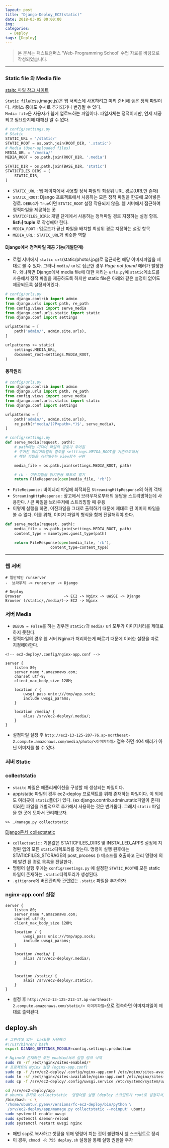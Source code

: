 ```yaml
---
layout: post
title: "Django-Deploy_EC2(static)"
date: 2018-03-05 00:00:00
img:
categories:
  - Deploy
tags: [Deploy]
---
```

>본 문서는 패스트캠퍼스 'Web-Programming School' 수업 자료를 바탕으로 작성되었습니다.

---


### Static file 와 Media file
[staitc 파일 참고 사이트](http://blog.hannal.com/2015/04/start_with_django_webframework_06/)

`Static file`(css,image,js)은 웹 서비스에 사용하려고 미리 준비해 놓은 정적 파일이다. 서비스 중에도 수시로 추가되거나 변경될 수 있다. <br>
`Media file`은 사용자가 웹에 업로드하는 파일이다. 파일자체는 정적이지만, 언제 제공되고 필요한지에 대해선 알 수 없다.

```py
# config/settings.py
# Static
STATIC_URL = '/static/'
STATIC_ROOT = os.path.join(ROOT_DIR, '.static')
# Media (User-uploaded files)
MEDIA_URL = '/media/'
MEDIA_ROOT = os.path.join(ROOT_DIR, '.media')

STATIC_DIR = os.path.join(BASE_DIR, 'static')
STATICFILES_DIRS = [
    STATIC_DIR,
]
```
- `STATIC_URL` : 웹 페이지에서 사용할 정적 파일의 최상위 URL 경로(URL만 존재)
- `STATIC_ROOT`: Django 프로젝트에서 사용하는 모든 정적 파일을 한곳에 모아넣은 경로. `DEBUG`가 `True`이면 `STATIC_ROOT` 설정 작용되지 않음. 웹 서버에서 접근하여 정적파일을 제공하는 곳
- `STATICFILES_DIRS`: 개발 단계에서 사용하는 정적파일 경로 지정하는 설정 항목. **list나 tuple** 로 작성해야 한다.
- `MEDIA_ROOT` : 업로드가 끝난 파일을 배치할 최상위 경로 지정하는 설정 항목
- `MEDIA_URL` : `STATIC_URL`과 비슷한 역할

#### Django에서 정적파일 제공 기능(개발단계)
- 로컬 서버에서 `static url`(static/photo/.jpg)로 접근하면 해당 이미지파일을 제대로 볼 수 있다. 그러나 `media/` url로 접근한 경우 *Page not found* 에러가 발생한다. 왜냐하면 Django에서 media file에 대한 처리는 `urls.py`에 `static`메소드를 사용해서 정적 파일을 제공하도록 하지만 static file은 아래와 같은 설정이 없어도 제공되도록 설정되어있다.

```py
# config/urls.py
from django.contrib import admin
from django.urls import path, re_path
from config.views import serve_media
from django.conf.urls.static import static
from django.conf import settings

urlpatterns = [
    path('admin/', admin.site.urls),
]

urlpatterns += static(
    settings.MEDIA_URL,
    document_root=settings.MEDIA_ROOT,
)
```

#### 동작원리
```py
# config/urls.py
from django.contrib import admin
from django.urls import path, re_path
from config.views import serve_media
from django.conf.urls.static import static
from django.conf import settings

urlpatterns = [
    path('admin/', admin.site.urls),
    re_path(r'media/(?P<path>.*)$', serve_media),
]

# config/settings.py
def serve_media(request, path):
    # path에는 미디어 파일의 경로가 주어짐
    # 주어진 미디어파일의 경로를 setttings.MEIDA_ROOT를 기준으로해서
    # 해당 파일을 리턴해주는 view함수 구현

    media_file = os.path.join(settings.MEDIA_ROOT, path)

    # rb - 이진파일을 읽기전용 모드로 열기
    return FileResponse(open(media_file, 'rb'))
```
- `FileResponse` : 바이너리 파일에 최적화된 `StreamingHttpResponse`의 하위 객채
- `StreamingHttpResponse` : 장고에서 브라우저로부터의 응답을 스트리밍하는데 사용한다. / 큰 파일을 브라우저에 스트리밍할 때 유용
- 이렇게 실행을 하면, 이진파일을 그대로 출력하기 때문에 제대로 된 이미지 파일을 볼 수 없다. 이를 위해,
이미지 파일의 형식을 함께 전달해줘야 한다.

```py
def serve_media(request, path):
    media_file = os.path.join(settings.MEDIA_ROOT, path)
    content_type = mimetypes.guest_type(path)

    return FileResponse(open(media_file, 'rb'),
                    content_type=content_type)
```

----

### 웹 서버

```console
# 일반적인 runserver
-  브라우저 -> runserver -> Django

# Deploy
Browser                   -> EC2 -> Nginx -> uWSGI -> Django
Browser (/static/,/media/)-> EC2 -> Nginx
```

### 서버 Media
- `DEBUG = False`를 하는 경우엔 `static/`과 `media/` url 모두가 이미지처리를 제대로 하지 못한다.
- 정적파일의 경우 웹 서버 Nginx가 처리하는게 빠르기 때문에 이러한 설정을 따로 지정해야한다.

```console
<!-- ec2-deploy/.config/nginx-app.conf -->

server {
    listen 80;
    server_name *.amazonaws.com;
    charset utf-8;
    client_max_body_size 128M;

    location / {
        uwsgi_pass unix:///tmp/app.sock;
        include uwsgi_params;
    }

    location /media/ {
        alias /srv/ec2-deploy/.media/;
    }
}
```
- 설정파일 설정 후 `http://ec2-13-125-207-76.ap-northeast-2.compute.amazonaws.com/media/photo/<이미지파일>` 접속 하면 404 에러가 아닌 이미지를 볼 수 있다.

### 서버 Static

### collectstatic
- `staitc` 파일은 애플리케이션을 구성할 때 생성되는 파일이다.
- app/static 파일의 경우 ec2-deploy 프로젝트를 위해 존재하는 파일이다. 이 외에도 여러곳에 `static`폴더가 있다. (ex django.contrib.admin.static파일이 존재) 이러한 파일을 개별적으로 추가해서 사용하는 것은 번거롭다. 그래서 `static` 파일을 한 곳에 모아서 관리해보자.

``` console
>> ./manage.py collectstatic
```

[Django문서_collectstatic](https://docs.djangoproject.com/en/2.0/ref/contrib/staticfiles/#django-admin-collectstatic)
- `collectsatic` : 기본값은 STATICFILES_DIRS 및 INSTALLED_APPS 설정에 지정된 앱의 모든 `static`디렉토리를 찾는다. 명령이 실행 된후에는 STATICFILES_STORAGE의 post_process () 메소드를 호출하고 관리 명령에 의해 발견 된 경로 목록을 전달한다.
- 명령어 실행 후에는 `config/seetings.py` 에 설정한 `STATIC_ROOT`에 모든 static 파일이 존재하는  `.static`디렉토리가 생성된다.
- `.gitignore`에 버전관리와 관련없는 `.static` 파일을 추가하자

### nginx-app.conf  설정

```console
server {
    listen 80;
    server_name *.amazonaws.com;
    charset utf-8;
    client_max_body_size 128M;

    location / {
        uwsgi_pass unix:///tmp/app.sock;
        include uwsgi_params;
    }

    location /media/ {
        alias /srv/ec2-deploy/.media/;
    }


    location /static/ {
        alais /srv/ec2-deploy/.static/;
    }
}
```
- 설정 후 `http://ec2-13-125-213-17.ap-northeast-2.compute.amazonaws.com/static/< 이미지파일>`으로 접속하면 이미지파일이 제대로 출력된다.


## deploy.sh

```sh
# 그환경에 있는  bash를 사용해라
#!/usr/bin/env bash
export DJANGO_SETTINGS_MODULE=config.settings.production

# Nginx에 존재하던 모든 enabled서버 설정 링크 삭제
sudo rm -rf /ect/nginx/sites-enabled/*
# 프로젝트의 Nginx 설정 (nginx-app.conf)
sudo cp -f /srv/ec2-deploy/.config/nginx-app.conf /etc/nginx/sites-available/nginx-app.conf
sudo ln -sf /ect/nginx/sites-available/nginx-app.conf /etc/nginx/sites-enabled/nginx.conf
sudo cp -f /srv/ec2-deploy/.config/uwsgi.service /etc/systemd/system/uwsgi.service

cd /srv/ec2-deploy/app
# ubuntu 유저로 collectstatic  명령어를 실행 (deploy 스크립트가 root로 설정되서)
/bin/bash -c \
'/home/ubuntu/.pyenv/versions/fc-ec2-deploy/bin/python \
 /srv/ec2-deploy/app/manage.py collectstatic --noinput' ubuntu
sudo systemctl enable uwsgi
sudo systemctl daemon-reload
sudo systemctl restart uwsgi nginx
```
- 매번 scp로 복사하고 셋팅을 위해 명령어 치는 것이 불편해서 쉘 스크립트로 정리
- 이 경우, `chmod -R 755 deploy.sh` 설정을 통해 실행 권한을 주자
